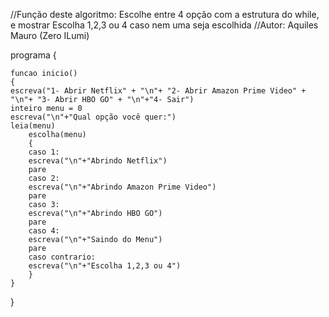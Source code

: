 //Função deste algoritmo: Escolhe entre 4 opção com a estrutura do while, e mostrar Escolha 1,2,3 ou 4 caso nem uma seja escolhida
//Autor: Aquiles Mauro (Zero ILumi)

programa
{
	
	funcao inicio()
	{
	escreva("1- Abrir Netflix" + "\n"+ "2- Abrir Amazon Prime Video" + "\n"+ "3- Abrir HBO GO" + "\n"+"4- Sair")
	inteiro menu = 0
	escreva("\n"+"Qual opção você quer:")
	leia(menu)
	 	escolha(menu)
	 	{
	 	caso 1:
	 	escreva("\n"+"Abrindo Netflix")	
	 	pare
	 	caso 2:
	 	escreva("\n"+"Abrindo Amazon Prime Video")	
	 	pare
	 	caso 3:
	 	escreva("\n"+"Abrindo HBO GO")	
	 	pare
	 	caso 4:
	 	escreva("\n"+"Saindo do Menu")	
	 	pare
	 	caso contrario:
	 	escreva("\n"+"Escolha 1,2,3 ou 4")
	 	}	
	}
}